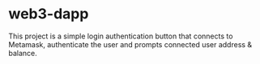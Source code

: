 # web3-dapp

This project is a simple login authentication button that connects to Metamask, authenticate the user and  prompts connected user address & balance.